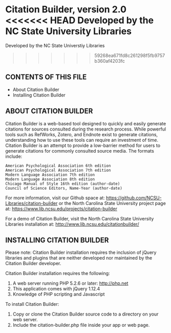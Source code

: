 Citation Builder, version 2.0
<<<<<<< HEAD
Developed by the NC State University Libraries
=======
Developed by the NC State Universtiy Libraries
>>>>>>> 59268ea671fd8c261298f5fb9757b360af4203fc


CONTENTS OF THIS FILE
------------------------------------

* About Citation Builder
* Installing Citation Builder


ABOUT CITATION BUILDER
---------------------------------------

Citation Builder is a web-based tool designed to quickly and easily generate citations for sources consulted during the research process. While powerful tools such as RefWorks, Zotero, and Endnote exist to generate citations, understanding how to use these tools can require an investment of time. Citation Builder is an attempt to provide a low-barrier method for users to generate citations for commonly consulted source media. The formats include:

    American Psychological Association 6th edition
    American Psychological Association 7th edition
    Modern Language Association 7th edition
    Modern Language Association 8th edition
    Chicago Manual of Style 16th edition (author-date)
    Council of Science Editors, Name-Year (author-date)


For more information, visit our Github space at: https://github.com/NCSU-Libraries/citation-builder or the North Carolina State University project page at: https://www.lib.ncsu.edu/projects/citation-builder

For a demo of Citation Builder, visit the North Carolina State University Libraries installation at: http://www.lib.ncsu.edu/citationbuilder/

INSTALLING CITATION BUILDER
----------------------------------------------

Please note: Citation Builder installation requires the inclusion of jQuery libraries and plugins that are neither developed nor maintained by the Citation Builder developer.

Citation Builder installation requires the following:
1. A web server running PHP 5.2.6 or later: http://php.net
2. This application comes with jQuery 1.12.4
3. Knowledge of PHP scripting and Javascript

To install Citation Builder:
1. Copy or clone the Citation Builder source code to a directory on your web server.
2. Include the citation-builder.php file inside your app or web page.
